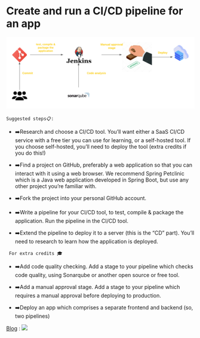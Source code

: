# Create and run a CI/CD pipeline for an app  #

![](https://github.com/Sharker3312/Devops-Projects/blob/main/CD_pipeline_for_an_app/Workflow.png)

`Suggested steps📋:`

- ➡️Research and choose a CI/CD tool. You’ll want either a SaaS CI/CD service with a free tier you can use for learning, or a self-hosted tool. If you choose self-hosted, you’ll need to deploy the tool (extra credits if you do this!)
	
- ➡️Find a project on GitHub, preferably a web application so that you can interact with it using a web browser. We recommend Spring Petclinic which is a Java web application developed in Spring Boot, but use any other project you’re familiar with.
	
- ➡️Fork the project into your personal GitHub account.
	
- ➡️Write a pipeline for your CI/CD tool, to test, compile & package the application. Run the pipeline in the CI/CD tool.
	
- ➡️Extend the pipeline to deploy it to a server (this is the “CD” part). You’ll need to research to learn how the application is deployed.

` For extra credits 🎓`
- ➡️Add code quality checking. Add a stage to your pipeline which checks code quality, using Sonarqube or another open source or free tool.
  
- ➡️Add a manual approval stage. Add a stage to your pipeline which requires a manual approval before deploying to production.
  
- ➡️Deploy an app which comprises a separate frontend and backend (so, two pipelines) 

[Blog]( https://medium.com/@fsharker0810/mastering-ci-cd-building-a-scalable-node-js-pipeline-with-jenkins-and-docker-on-aws-part-1-e14f40e221e5 ) : <img height="50" src="https://user-images.githubusercontent.com/25181517/192108374-8da61ba1-99ec-41d7-80b8-fb2f7c0a4948.png">  









 
